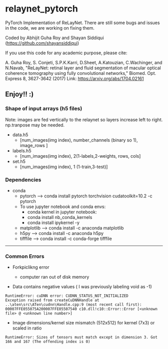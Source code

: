 # relaynet_pytorch

PyTorch Implementation of ReLayNet. There are still some bugs and issues in the code, we are working on fixing them.

Coded by Abhijit Guha Roy and Shayan Siddiqui (https://github.com/shayansiddiqui)

If you use this code for any academic purpose, please cite:

A. Guha Roy, S. Conjeti, S.P.K.Karri, D.Sheet, A.Katouzian, C.Wachinger, and N.Navab, "ReLayNet: retinal layer and fluid segmentation of macular optical coherence tomography using fully convolutional networks," Biomed. Opt. Express 8, 3627-3642 (2017) 
Link: https://arxiv.org/abs/1704.02161

Enjoy!! :)
---


### Shape of input arrays (h5 files)
Note: images are fed vertically to the relaynet so layers increase left to right. np.tranpose may be needed.
* data.h5
  * [num_images(img index), number_channels (binary so 1), image_rows ]
* labels.h5
  * [num_images(img index), 2(1-labels,2-weights, rows, cols]
* set.h5
  * [num_images(img index), 1 (1-train,3-test)]

### Dependencies
* conda
  * pytorch --> conda install pytorch torchvision cudatoolkit=10.2 -c pytorch
  * To use jupyter notebook and conda envs:
    * conda kernel in jupyter notebook:
    * conda install nb_conda_kernels
    * conda install ipykernel -y
  * matplotlib --> conda install -c anaconda matplotlib
  * h5py --> conda install -c anaconda h5py
  * tifffile --> conda install -c conda-forge tifffile

---
### Common Errors
* Forkpiclikng error
  * computer ran out of disk memory 
  
* Data contains negative values ( I was previously labeling void as -1)
```
RuntimeError: cuDNN error: CUDNN_STATUS_NOT_INITIALIZED
Exception raised from createCuDNNHandle at ..\aten\src\ATen\cudnn\Handle.cpp:9 (most recent call first):
00007FFE055075A200007FFE05507540 c10.dll!c10::Error::Error [<unknown file> @ <unknown line number>]
```

* Image dimensions/kernel size mismatch (512x512) for kernel (7x3) or scaled in ratio
```
RuntimeError: Sizes of tensors must match except in dimension 3. Got 166 and 167 (The offending index is 0) 
```
